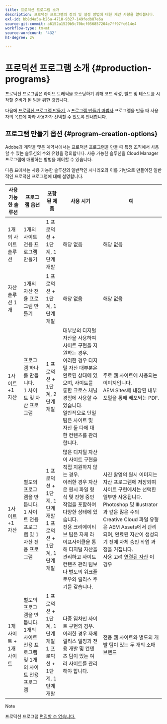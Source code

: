 ```yaml
---
title: 프로덕션 프로그램 소개
description: 프로덕션 프로그램의 정의 및 설정 방법에 대한 제안 사항을 알아봅니다.
exl-id: bb8d4a5a-b26a-4718-9327-149fedb87e6a
source-git-commit: a6152a1529b5c70bcf056857204e7ff97fc614e4
workflow-type: tm+mt
source-wordcount: '432'
ht-degree: 2%

---
```



# 프로덕션 프로그램 소개 {#production-programs}

프로덕션 프로그램은 라이브 트래픽을 호스팅하기 위해 코드 작성, 빌드 및 테스트를 시작할 준비가 된 팀을 위한 것입니다.

다음에 [프로덕션 프로그램 만들기,](creating-production-programs.md) a [프로그램 만들기 마법사](using-the-wizard.md) 프로그램을 만들 때 사용자의 목표에 따라 사용자가 선택할 수 있도록 안내합니다.

## 프로그램 만들기 옵션 {#program-creation-options}

Adobe과 계약을 맺은 계약서에서는 프로덕션 프로그램을 만들 때 특정 조직에서 사용할 수 있는 솔루션의 수와 유형을 정의합니다. 사용 가능한 솔루션을 Cloud Manager 프로그램에 매핑하는 방법을 제어할 수 있습니다.

다음 표에서는 사용 가능한 솔루션의 일반적인 시나리오와 이를 기반으로 만들어진 일반적인 프로덕션 프로그램에 대해 설명합니다.

| 사용 가능한 솔루션 | 프로그램 옵션 | 포함된 제품 | 사용 시기 | 예 |
|--- |--- |--- |--- |---|
| 1개의 사이트 솔루션 | 1개의 사이트 전용 프로그램 만들기 | 1 프로덕션 + 1단계, 1단계 개발 | 해당 없음 | 해당 없음 |
| 자산 솔루션 1개 | 1개의 자산 전용 프로그램 만들기 | 1 프로덕션 + 1단계, 1단계 개발 | 해당 없음 | 해당 없음 |
| 1사이트 +1 자산 | 프로그램 하나를 만듭니다. <br>1 사이트 및 자산 프로그램 | 1 프로덕션 + 1단계, 2단계 개발 | 대부분의 디지털 자산을 사용하여 사이트 구현을 지원하는 경우.<br>이러한 경우 디지털 자산 대부분은 완료된 상태에 있으며, 사이트를 통한 크로스 채널 경험에 사용할 수 있습니다.<br>일반적으로 단일 팀은 사이트 및 자산 둘 다에 대한 컨텐츠를 관리합니다. | 주로 웹 사이트에 사용되는 이미지입니다.<br>AEM Sites에 내장된 내부 포털을 통해 배포되는 PDF. |
| 1사이트 +1 자산 | 별도의 프로그램을 만듭니다.<br>1 사이트 전용 프로그램 및 1 자산 전용 프로그램 | 1 프로덕션 + 1단계, 1단계 개발<br> 1 프로덕션 + 1단계, 1단계 개발 | 많은 디지털 자산이 사이트 구현을 직접 지원하지 않는 경우.<br> 이러한 경우 자산은 원시 파일 형식 및 진행 중인 작업을 포함하여 다양한 상태에 있습니다.<br>전용 크리에이티브 팀은 자체 라이프사이클을 통해 디지털 자산을 관리하고 사이트 컨텐츠 관리 팀보다 별도의 워크플로우와 릴리스 주기를 갖습니다. | 사진 촬영의 원시 이미지는 자산 프로그램에 저장되며 사이트 구현에서는 선택한 일부만 사용됩니다.<br>Photoshop 및 Illustrator과 같은 많은 수의 Creative Cloud 파일 유형은 AEM Assets에서 관리되며, 완료된 자산이 생성되기 전에 자체 승인 작업 과정을 거칩니다.<br>사용 고려 [연결된 자산](/help/assets/use-assets-across-connected-assets-instances.md#overview-of-connected-assets) 이 경우 |
| 1개 사이트 + 1개 사이트 | 별도의 프로그램을 만듭니다.<br>1개의 사이트 전용 프로그램 및 1개의 사이트 전용 프로그램 | 1 프로덕션 + 1단계, 1단계 개발<br>1 프로덕션 + 1단계, 1단계 개발 | 다중 임차인 사이트 구현의 경우.<br>이러한 경우 자체 릴리스 일정과 전용 개발 및 컨텐츠 팀이 있는 여러 사이트를 관리해야 합니다. | 전용 웹 사이트와 별도의 개발 팀이 있는 두 개의 소매 브랜드 |

>[!NOTE]
>
>프로덕션 프로그램 [편집할 수 없습니다.](editing-programs.md)
